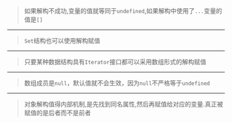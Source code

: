 > 如果解构不成功,变量的值就等同于`undefined`,如果解构中使用了`...`变量的值是`[]`
---
> `Set`结构也可以使用解构赋值
---
> 只要某种数据结构具有`Iterator`接口都可以采用数组形式的解构赋值
---
> 数组成员是`null`，默认值就不会生效，因为`null`不严格等于`undefined`
---
> 对象解构值得内部机制,是先找到同名属性,然后再赋值给对应的变量.真正被赋值的是后者而不是前者

